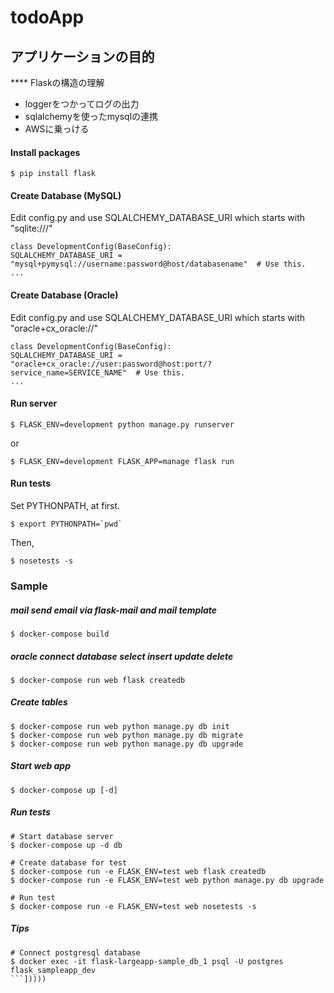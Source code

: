 # todoApp

## アプリケーションの目的

**** Flaskの構造の理解
* loggerをつかってログの出力
* sqlalchemyを使ったmysqlの連携
* AWSに乗っける



#### Install packages

```
$ pip install flask

```

#### Create Database (MySQL)

Edit config.py and use SQLALCHEMY_DATABASE_URI which starts with "sqlite:///"
```
class DevelopmentConfig(BaseConfig):
SQLALCHEMY_DATABASE_URI = "mysql+pymysql://username:password@host/databasename"  # Use this.
...
```


#### Create Database (Oracle)

Edit config.py and use SQLALCHEMY_DATABASE_URI which starts with "oracle+cx_oracle://"
```
class DevelopmentConfig(BaseConfig):
SQLALCHEMY_DATABASE_URI = "oracle+cx_oracle://user:password@host:port/?service_name=SERVICE_NAME"  # Use this.
...
```

#### Run server

```
$ FLASK_ENV=development python manage.py runserver
```

or

```
$ FLASK_ENV=development FLASK_APP=manage flask run
```

#### Run tests

Set PYTHONPATH, at first.
```
$ export PYTHONPATH=`pwd`
```

Then,
```
$ nosetests -s
```

### Sample

##### mail send email via flask-mail and mail template
```
$ docker-compose build
```

##### oracle connect database  select insert update delete

```
$ docker-compose run web flask createdb
```

##### Create tables
```
$ docker-compose run web python manage.py db init
$ docker-compose run web python manage.py db migrate
$ docker-compose run web python manage.py db upgrade
```

##### Start web app
```
$ docker-compose up [-d]
```

##### Run tests

```
# Start database server
$ docker-compose up -d db
```

```
# Create database for test
$ docker-compose run -e FLASK_ENV=test web flask createdb
$ docker-compose run -e FLASK_ENV=test web python manage.py db upgrade
```

```
# Run test
$ docker-compose run -e FLASK_ENV=test web nosetests -s
```

##### Tips

```
# Connect postgresql database
$ docker exec -it flask-largeapp-sample_db_1 psql -U postgres flask_sampleapp_dev
```]))))
